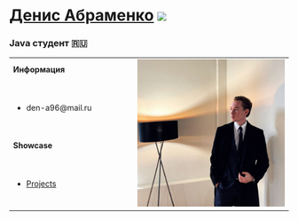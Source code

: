 #  [Денис Абраменко](https://daniilshat.ru/) ![](https://github.com/blackcater/blackcater/raw/main/images/Hi.gif)
### Java студент 🇷🇺


<table>
  <tbody>
    <tr>
      <td><b>Информация</b></td>
      <td width="50%" rowspan="4">
        <img alt="Photo" src="./photo.jpg" />
      </td>
    </tr>
    <tr>
      <td>
        <ul>
          <li>den-a96@mail.ru</li>
        </ul>
      </td>
    </tr>
    <tr><td><b>Showcase</b></td></tr>
    <tr>
      <td width="40%">
        <ul>
          <li><a href="https://github.com/DenisAbramenko">Projects</a></li>
        </ul>
      </td>
    </tr>
  </tbody>
</table>